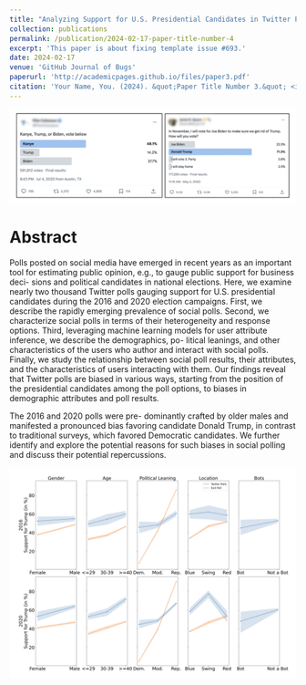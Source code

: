 ```yaml
---
title: "Analyzing Support for U.S. Presidential Candidates in Twitter Polls"
collection: publications
permalink: /publication/2024-02-17-paper-title-number-4
excerpt: 'This paper is about fixing template issue #693.'
date: 2024-02-17
venue: 'GitHub Journal of Bugs'
paperurl: 'http://academicpages.github.io/files/paper3.pdf'
citation: 'Your Name, You. (2024). &quot;Paper Title Number 3.&quot; <i>GitHub Journal of Bugs</i>. 1(3).'
---
```


![Examples of polls posted on Twitter/X](/images/analyzing-1.png)

Abstract
=====

Polls posted on social media have emerged in recent years as an important tool for estimating public opinion, e.g., to gauge public support for business deci- sions and political candidates in national elections. Here, we examine nearly two thousand Twitter polls gauging support for U.S. presidential candidates during the 2016 and 2020 election campaigns. First, we describe the rapidly emerging prevalence of social polls. Second, we characterize social polls in terms of their heterogeneity and response options. Third, leveraging machine learning models for user attribute inference, we describe the demographics, po- litical leanings, and other characteristics of the users who author and interact with social polls. Finally, we study the relationship between social poll results, their attributes, and the characteristics of users interacting with them. Our findings reveal that Twitter polls are biased in various ways, starting from the position of the presidential candidates among the poll options, to biases in demographic attributes and poll results. 

The 2016 and 2020 polls were pre- dominantly crafted by older males and manifested a pronounced bias favoring candidate Donald Trump, in contrast to traditional surveys, which favored Democratic candidates. We further identify and explore the potential reasons for such biases in social polling and discuss their potential repercussions.

![Figure describing relationship between poll strata and outcomes](/images/analyzing-2.png)
